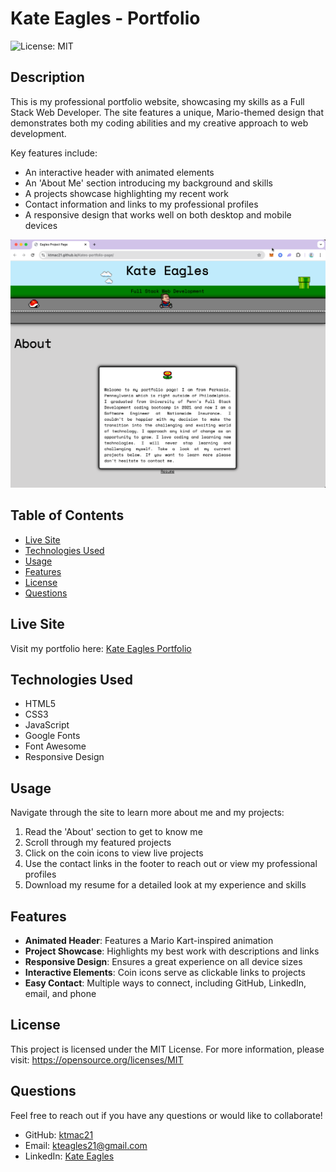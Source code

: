 # Kate Eagles - Portfolio

![License: MIT](https://img.shields.io/badge/License-MIT-yellow.svg)

## Description

This is my professional portfolio website, showcasing my skills as a Full Stack Web Developer. The site features a unique, Mario-themed design that demonstrates both my coding abilities and my creative approach to web development.

Key features include:
- An interactive header with animated elements
- An 'About Me' section introducing my background and skills
- A projects showcase highlighting my recent work
- Contact information and links to my professional profiles
- A responsive design that works well on both desktop and mobile devices

![Portfolio Screenshot](./assets/images/portfolio-site.png)

## Table of Contents
* [Live Site](#live-site)
* [Technologies Used](#technologies-used)
* [Usage](#usage)
* [Features](#features)
* [License](#license)
* [Questions](#questions)

## Live Site

Visit my portfolio here: [Kate Eagles Portfolio](https://ktmac21.github.io/Kates-portfolio-page/)

## Technologies Used

- HTML5
- CSS3
- JavaScript
- Google Fonts
- Font Awesome
- Responsive Design

## Usage

Navigate through the site to learn more about me and my projects:
1. Read the 'About' section to get to know me
2. Scroll through my featured projects
3. Click on the coin icons to view live projects
4. Use the contact links in the footer to reach out or view my professional profiles
5. Download my resume for a detailed look at my experience and skills

## Features

- **Animated Header**: Features a Mario Kart-inspired animation
- **Project Showcase**: Highlights my best work with descriptions and links
- **Responsive Design**: Ensures a great experience on all device sizes
- **Interactive Elements**: Coin icons serve as clickable links to projects
- **Easy Contact**: Multiple ways to connect, including GitHub, LinkedIn, email, and phone

## License

This project is licensed under the MIT License. For more information, please visit: 
https://opensource.org/licenses/MIT

## Questions

Feel free to reach out if you have any questions or would like to collaborate!

- GitHub: [ktmac21](https://github.com/ktmac21)
- Email: kteagles21@gmail.com
- LinkedIn: [Kate Eagles](https://www.linkedin.com/in/kate-eagles)


